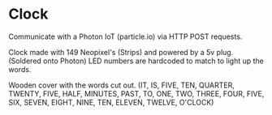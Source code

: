 # Clock
Communicate with a Photon IoT (particle.io) via HTTP POST requests.

Clock made with 149 Neopixel's (Strips) and powered by a 5v plug. (Soldered onto Photon) LED numbers are hardcoded to match to light up the words. 

Wooden cover with the words cut out. (IT, IS, FIVE, TEN, QUARTER, TWENTY, FIVE, HALF, MINUTES, PAST, TO, ONE, TWO, THREE, FOUR, FIVE, SIX, SEVEN, EIGHT, NINE, TEN, ELEVEN, TWELVE, O'CLOCK)

